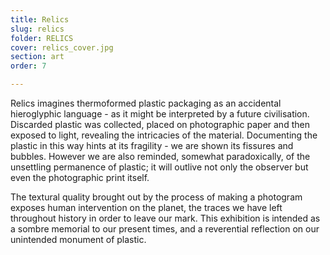 ```yaml
---
title: Relics
slug: relics
folder: RELICS
cover: relics_cover.jpg
section: art
order: 7

---
```


Relics imagines thermoformed plastic packaging as an accidental hieroglyphic language - as it might be interpreted by a future civilisation. Discarded plastic was collected, placed on photographic paper and then exposed to light, revealing the intricacies of the material. Documenting the plastic in this way hints at its fragility - we are shown its fissures and bubbles. However we are also reminded, somewhat paradoxically, of the unsettling permanence of plastic; it will outlive not only the observer but even the photographic print itself. 

The textural quality brought out by the process of making a photogram exposes human intervention on the planet, the traces we have left throughout history in order to leave our mark. This exhibition is intended as a sombre memorial to our present times, and a reverential reflection on our unintended monument of plastic. 

